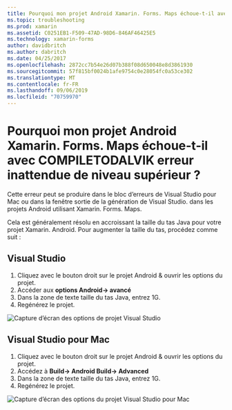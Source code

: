 ```yaml
---
title: Pourquoi mon projet Android Xamarin. Forms. Maps échoue-t-il avec COMPILETODALVIK erreur inattendue de niveau supérieur ?
ms.topic: troubleshooting
ms.prod: xamarin
ms.assetid: C0251EB1-F509-47AD-98D6-846AF46425E5
ms.technology: xamarin-forms
author: davidbritch
ms.author: dabritch
ms.date: 04/25/2017
ms.openlocfilehash: 2872cc7b54e26d07b388f08d650048e8d3861930
ms.sourcegitcommit: 57f815bf0024b1afe9754c0e28054fc0a53ce302
ms.translationtype: MT
ms.contentlocale: fr-FR
ms.lasthandoff: 09/06/2019
ms.locfileid: "70759970"
---
```

# <a name="why-does-my-xamarinformsmaps-android-project-fail-with-compiletodalvik-unexpected-top-level-error"></a>Pourquoi mon projet Android Xamarin. Forms. Maps échoue-t-il avec COMPILETODALVIK erreur inattendue de niveau supérieur ?

Cette erreur peut se produire dans le bloc d’erreurs de Visual Studio pour Mac ou dans la fenêtre sortie de la génération de Visual Studio. dans les projets Android utilisant Xamarin. Forms. Maps.

Cela est généralement résolu en accroissant la taille du tas Java pour votre projet Xamarin. Android. Pour augmenter la taille du tas, procédez comme suit :

## <a name="visual-studio"></a>Visual Studio

1. Cliquez avec le bouton droit sur le projet Android & ouvrir les options du projet.
2. Accéder aux **options Android-> avancé**
3. Dans la zone de texte taille du tas Java, entrez 1G.
4. Regénérez le projet.

![Capture d’écran des options de projet Visual Studio](maps-compiletodalvik-error-images/vsjavaheap.png "Options de génération Android dans Visual Studio")

## <a name="visual-studio-for-mac"></a>Visual Studio pour Mac

1. Cliquez avec le bouton droit sur le projet Android & ouvrir les options du projet.
2. Accédez à **Build-> Android Build-> Advanced**
3. Dans la zone de texte taille du tas Java, entrez 1G.
4. Regénérez le projet.  

![Capture d’écran des options du projet Visual Studio pour Mac](maps-compiletodalvik-error-images/xsjavaheap.png "Options de génération Android dans Visual Studio pour Mac")
